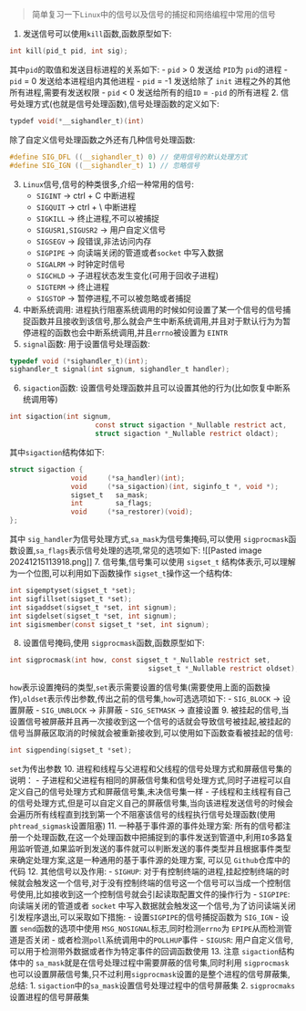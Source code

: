 > 简单复习一下`Linux`中的信号以及信号的捕捉和网络编程中常用的信号
1. 发送信号可以使用`kill`函数,函数原型如下:
```c
int kill(pid_t pid, int sig);
```
其中`pid`的取值和发送目标进程的关系如下:
	- `pid` > 0 发送给 `PID`为 `pid`的进程
	- `pid` = 0 发送给本进程组内其他进程
	- `pid` = -1 发送给除了 `init` 进程之外的其他所有进程,需要有发送权限
	- `pid` < 0  发送给所有的组`ID` = `-pid` 的所有进程
2. 信号处理方式(也就是信号处理函数),信号处理函数的定义如下:
```c
typdef void(*__sighandler_t)(int)
```
除了自定义信号处理函数之外还有几种信号处理函数:
```c
#define SIG_DFL ((__sighandler_t) 0) // 使用信号的默认处理方式
#define SIG_IGN ((__sighandler_t) 1) // 忽略信号
```
3. `Linux`信号,信号的种类很多,介绍一种常用的信号:
	  -  `SIGINT` -> ctrl + C 中断进程
	  - `SIGQUIT` -> ctrl + \ 中断进程
	  - `SIGKILL` -> 终止进程,不可以被捕捉
	  - `SIGUSR1,SIGUSR2` -> 用户自定义信号
	  - `SIGSEGV` -> 段错误,非法访问内存
	  - `SIGPIPE` -> 向读端关闭的管道或者`socket` 中写入数据
	  - `SIGALRM` -> 时钟定时信号
	  - `SIGCHLD` -> 子进程状态发生变化(可用于回收子进程)
	  - `SIGTERM` -> 终止进程
	  - `SIGSTOP` -> 暂停进程,不可以被忽略或者捕捉
4. 中断系统调用: 进程执行阻塞系统调用的时候如何设置了某一个信号的信号捕捉函数并且接收到该信号,那么就会产生中断系统调用,并且对于默认行为为暂停进程的函数也会中断系统调用,并且`errno`被设置为 `EINTR`
5. `signal`函数: 用于设置信号处理函数:
```c
typedef void (*sighandler_t)(int);
sighandler_t signal(int signum, sighandler_t handler);
```
6. `sigaction`函数: 设置信号处理函数并且可以设置其他的行为(比如恢复中断系统调用等)
```c
int sigaction(int signum,
                     const struct sigaction *_Nullable restrict act,
                     struct sigaction *_Nullable restrict oldact);
```
其中`sigaction`结构体如下:
```c
struct sigaction {
               void     (*sa_handler)(int);
               void     (*sa_sigaction)(int, siginfo_t *, void *);
               sigset_t   sa_mask;
               int        sa_flags;
               void     (*sa_restorer)(void);
};
```
其中 `sig_handler`为信号处理方式,`sa_mask`为信号集掩码,可以使用 `sigprocmask`函数设置,`sa_flags`表示信号处理的选项,常见的选项如下:
![[Pasted image 20241215113918.png]]
7. 信号集,信号集可以使用 `sigset_t` 结构体表示,可以理解为一个位图,可以利用如下函数操作 `sigset_t`操作这一个结构体:
```c
int sigemptyset(sigset_t *set);
int sigfillset(sigset_t *set);
int sigaddset(sigset_t *set, int signum);
int sigdelset(sigset_t *set, int signum);
int sigismember(const sigset_t *set, int signum);
```
8. 设置信号掩码,使用 `sigprocmask`函数,函数原型如下:
```c
int sigprocmask(int how, const sigset_t *_Nullable restrict set,
                                  sigset_t *_Nullable restrict oldset);
```
`how`表示设置掩码的类型,`set`表示需要设置的信号集(需要使用上面的函数操作),`oldset`表示传出参数,传出之前的信号集,`how`可选选项如下:
	 - `SIG_BLOCK` -> 设置屏蔽
	 - `SIG_UNBLOCK` -> 非屏蔽
	 - `SIG_SETMASK` -> 直接设置
9. 被挂起的信号,当设置信号被屏蔽并且再一次接收到这一个信号的话就会导致信号被挂起,被挂起的信号当屏蔽区取消的时候就会被重新接收到,可以使用如下函数查看被挂起的信号:
```c
int sigpending(sigset_t *set);
```
`set`为传出参数
10. 进程和线程与父进程和父线程的信号处理方式和屏蔽信号集的说明：
	 - 子进程和父进程有相同的屏蔽信号集和信号处理方式,同时子进程可以自定义自己的信号处理方式和屏蔽信号集,未决信号集一样
	 - 子线程和主线程有自己的信号处理方式,但是可以自定义自己的屏蔽信号集,当向该进程发送信号的时候会会遍历所有线程直到找到第一个不阻塞该信号的线程执行信号处理函数(使用`phtread_sigmask`设置阻塞)
11. 一种基于事件源的事件处理方案: 所有的信号都注册一个处理函数,在这一个处理函数中把捕捉到的事件发送到管道中,利用`IO`多路复用监听管道,如果监听到发送的事件就可以判断发送的事件类型并且根据事件类型来确定处理方案,这是一种通用的基于事件源的处理方案, 可以见 `Github`仓库中的代码
12. 其他信号以及作用:
	 - `SIGHUP`: 对于有控制终端的进程,挂起控制终端的时候就会触发这一个信号,对于没有控制终端的信号这一个信号可以当成一个控制信号使用,比如接收到这一个控制信号就会引起读取配置文件的操作行为
	 - `SIGPIPE`:  向读端关闭的管道或者 `socket` 中写入数据就会触发这一个信号,为了访问读端关闭引发程序退出,可以采取如下措施:
		 - 设置`SIGPIPE`的信号捕捉函数为 `SIG_IGN`
		 - 设置 `send`函数的选项中使用 `MSG_NOSIGNAL`标志,同时检测`errno`为 `EPIPE`从而检测管道是否关闭
		 - 或者检测`poll`系统调用中的`POLLHUP`事件
	  - `SIGUSR`: 用户自定义信号,可以用于检测带外数据或者作为特定事件的回调函数使用
13. 注意 `sigaction`结构体中的 `sa_mask`就是在信号处理过程中需要屏蔽的信号集,同时利用 `sigprocmask`也可以设置屏蔽信号集,只不过利用`sigprocmask`设置的是整个进程的信号屏蔽集,总结:
	1. `sigaction`中的`sa_mask`设置信号处理过程中的信号屏蔽集
	2. `sigprocmaks`设置进程的信号屏蔽集
	